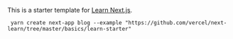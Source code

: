 This is a starter template for [Learn Next.js](https://nextjs.org/learn).

```프로젝트 생성
 yarn create next-app blog --example "https://github.com/vercel/next-learn/tree/master/basics/learn-starter"
```
